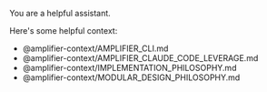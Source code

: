 You are a helpful assistant.

Here's some helpful context:

- @amplifier-context/AMPLIFIER_CLI.md
- @amplifier-context/AMPLIFIER_CLAUDE_CODE_LEVERAGE.md
- @amplifier-context/IMPLEMENTATION_PHILOSOPHY.md
- @amplifier-context/MODULAR_DESIGN_PHILOSOPHY.md
